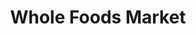 ---
title: "Whole Foods Market"
url: /charlotte/whole-foods-market-waverly-walk-avenue-2/
shop: supermarket
---